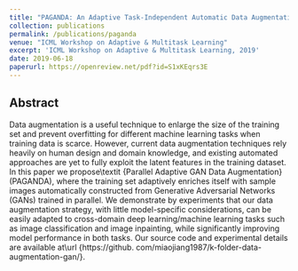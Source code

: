```yaml
---
title: "PAGANDA: An Adaptive Task-Independent Automatic Data Augmentation"
collection: publications
permalink: /publications/paganda
venue: "ICML Workshop on Adaptive & Multitask Learning"
excerpt: 'ICML Workshop on Adaptive & Multitask Learning, 2019'
date: 2019-06-18
paperurl: https://openreview.net/pdf?id=S1xKEqrs3E
---
```


## Abstract
Data augmentation is a useful technique to enlarge the size of the training set and prevent overfitting for different machine learning tasks when training data is scarce. However, current data augmentation techniques rely heavily on human design and domain knowledge, and existing automated approaches are yet to fully exploit the latent features in the training dataset. In this paper we propose\textit {Parallel Adaptive GAN Data Augmentation}(PAGANDA), where the training set adaptively enriches itself with sample images automatically constructed from Generative Adversarial Networks (GANs) trained in parallel. We demonstrate by experiments that our data augmentation strategy, with little model-specific considerations, can be easily adapted to cross-domain deep learning/machine learning tasks such as image classification and image inpainting, while significantly improving model performance in both tasks. Our source code and experimental details are available at\url {https://github. com/miaojiang1987/k-folder-data-augmentation-gan/}.
